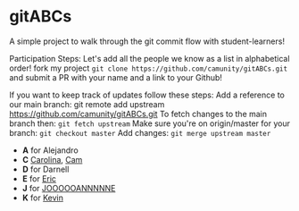 # gitABCs
A simple project to walk through the git commit flow with student-learners!

Participation Steps: 
Let's add all the people we know as a list in alphabetical order!
fork my project `git clone https://github.com/camunity/gitABCs.git` and submit a PR with your name and a link to your Github! 

If you want to keep track of updates follow these steps:
Add a reference to our main branch: git remote add upstream https://github.com/camunity/gitABCs.git
To fetch changes to the main branch then: `git fetch upstream` 
Make sure you're on origin/master for your branch: `git checkout master`
Add changes: `git merge upstream master` 

* **A** for Alejandro
* **C** [Carolina](https://github.com/crestrepo12), [Cam](https://github.com/camunity)
* **D** for Darnell 
* **E** for [Eric](https://github.com/husheric)
* **J** for [JOOOOOANNNNNE](https://media.giphy.com/media/n9dkax2Z0eCTC/giphy.gif) 
* **K** for [Kevin](https://github.com/kevina101)


